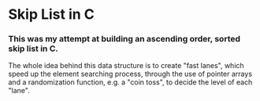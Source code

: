 # Skip List in C
### This was my attempt at building an ascending order, sorted skip list in C.  
The whole idea behind this data structure is to create "fast lanes", which speed up the element searching process, through the use of pointer arrays and a randomization function, e.g. a "coin toss", to decide the level of each "lane".

